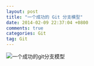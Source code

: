 ```yaml
---
layout: post
title: "一个成功的 Git 分支模型"
date: 2014-02-09 22:37:04 +0800
comments: true
categories: Git
tag: Git
---
```

![一个成功的git分支模型](http://ww4.sinaimg.cn/bmiddle/6c92bd39gw1ee9vinri33j20gz0mnmzt.jpg)